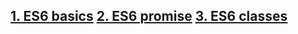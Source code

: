 
## [1. ES6 basics](https://github.com/ehabsmh/alx-backend-javascript/tree/main/0x00-ES6_basic)     [2. ES6 promise](https://github.com/ehabsmh/alx-backend-javascript/tree/main/0x01-ES6_promise)    [3. ES6 classes](https://github.com/ehabsmh/alx-backend-javascript/tree/main/0x02-ES6_classes)
